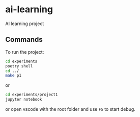 # ai-learning
AI learning project

## Commands

To run the project:

```bash
cd experiments
poetry shell
cd ../
make p1
```
or

```bash
cd experiments/project1
jupyter notebook
```

or open vscode with the root folder and use `F5` to start debug.

